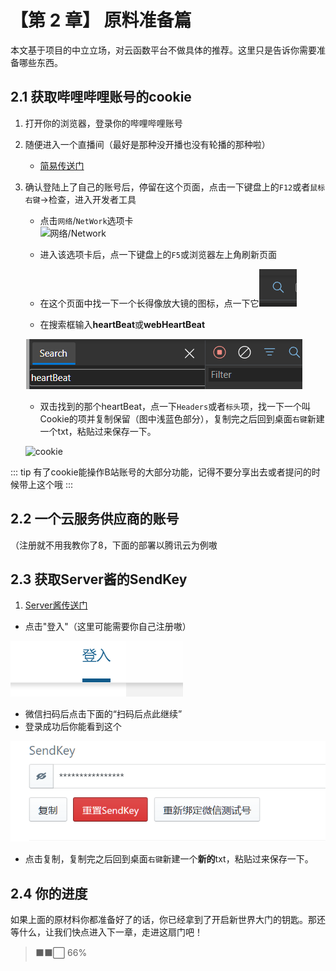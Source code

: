 # 【第 2 章】 原料准备篇

本文基于项目的中立立场，对云函数平台不做具体的推荐。这里只是告诉你需要准备哪些东西。

## 2.1 获取哔哩哔哩账号的cookie

1. 打开你的浏览器，登录你的哔哩哔哩账号

2. 随便进入一个直播间（最好是那种没开播也没有轮播的那种啦）  

   - [简易传送门](https://live.bilibili.com/23678066)

3. 确认登陆上了自己的账号后，停留在这个页面，点击一下键盘上的`F12`或者`鼠标右键`->检查，进入开发者工具  

   - 点击`网络`/`NetWork`选项卡  
   ![网络/Network](http://i0.hdslb.com/bfs/album/4717448339d26a412ba23215d3ce674c549adf4f.png)  

   - 进入该选项卡后，点一下键盘上的`F5`或浏览器左上角刷新页面  

   - 在这个页面中找一下一个长得像放大镜的图标，点一下它![search.png](./search.png)  

   - 在搜索框输入**heartBeat**或**webHeartBeat**

    ![heartBeat.png](./heartBeat.png)

   - 双击找到的那个heartBeat，点一下`Headers`或者`标头`项，找一下一个叫Cookie的项并复制保留（图中浅蓝色部分），复制完之后回到桌面`右键`新建一个txt，粘贴过来保存一下。  

    ![cookie](http://i0.hdslb.com/bfs/album/01c052ec17757a34f6a256f03523efa89c3e4d56.jpg)  

::: tip
有了cookie能操作B站账号的大部分功能，记得不要分享出去或者提问的时候带上这个哦
:::

## 2.2 一个云服务供应商的账号

（注册就不用我教你了8，下面的部署以腾讯云为例嗷

## 2.3 获取Server酱的SendKey  

1. [Server酱传送门](https://sct.ftqq.com/)
- 点击"登入"（这里可能需要你自己注册嗷）  

![logpush.png](./logpush.png)
- 微信扫码后点击下面的“扫码后点此继续”
- 登录成功后你能看到这个  

![SendKey.png](./SendKey.png)
- 点击复制，复制完之后回到桌面`右键`新建一个**新的**txt，粘贴过来保存一下。

## 2.4 你的进度

如果上面的原材料你都准备好了的话，你已经拿到了开启新世界大门的钥匙。那还等什么，让我们快点进入下一章，走进这扇门吧！

> ⬛⬛⬜ 66%